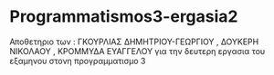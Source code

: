 # Programmatismos3-ergasia2
Αποθετηριο των : ΓΚΟΥΡΛΙΑΣ ΔΗΜΗΤΡΙΟΥ-ΓΕΩΡΓΙΟΥ , ΔΟΥΚΕΡΗ ΝΙΚΟΛΑΟΥ , ΚΡΟΜΜΥΔΑ ΕΥΑΓΓΕΛΟΥ για την δευτερη εργασια του εξαμηνου στονη προγραμματισμο 3

